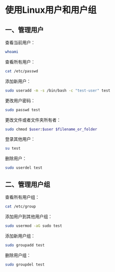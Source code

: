 # 使用Linux用户和用户组

## 一、管理用户

查看当前用户：

```bash
whoami
```

查看所有用户：

```bash
cat /etc/passwd
```

添加新用户：

```bash
sudo useradd -m -s /bin/bash -c "test-user" test
```

更改用户密码：

```bash
sudo passwd test
```

更改文件或者文件夹所有者：

```bash
sudo chmod $user:$user $filename_or_folder
```

登录其他用户：

```bash
su test
```

删除用户：

```bash
sudo userdel test
```

## 二、管理用户组

查看所有用户组：

```bash
cat /etc/group
```

添加用户到其他用户组：

```bash
sudo usermod -aG sudo test
```

添加新用户组：

```bash
sudo groupadd test
```

删除用户组：

```bash
sudo groupdel test
```
